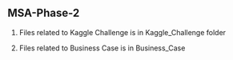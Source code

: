## MSA-Phase-2

1. Files related to Kaggle Challenge is in Kaggle_Challenge folder

2. Files related to Business Case is in Business_Case
